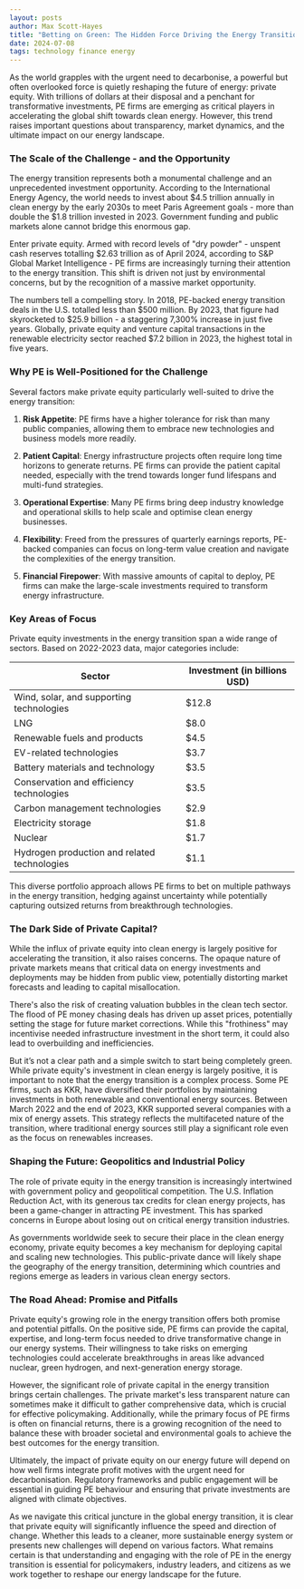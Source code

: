 ```yaml
---
layout: posts
author: Max Scott-Hayes
title: "Betting on Green: The Hidden Force Driving the Energy Transition"
date: 2024-07-08
tags: technology finance energy
---
```

As the world grapples with the urgent need to decarbonise, a powerful but often overlooked force is quietly reshaping the future of energy: private equity. With trillions of dollars at their disposal and a penchant for transformative investments, PE firms are emerging as critical players in accelerating the global shift towards clean energy. However, this trend raises important questions about transparency, market dynamics, and the ultimate impact on our energy landscape.

### The Scale of the Challenge - and the Opportunity 

The energy transition represents both a monumental challenge and an unprecedented investment opportunity. According to the International Energy Agency, the world needs to invest about $4.5 trillion annually in clean energy by the early 2030s to meet Paris Agreement goals - more than double the $1.8 trillion invested in 2023. Government funding and public markets alone cannot bridge this enormous gap.

Enter private equity. Armed with record levels of "dry powder" - unspent cash reserves totalling $2.63 trillion as of April 2024, according to S&P Global Market Intelligence - PE firms are increasingly turning their attention to the energy transition. This shift is driven not just by environmental concerns, but by the recognition of a massive market opportunity.

The numbers tell a compelling story. In 2018, PE-backed energy transition deals in the U.S. totalled less than $500 million. By 2023, that figure had skyrocketed to $25.9 billion - a staggering 7,300% increase in just five years. Globally, private equity and venture capital transactions in the renewable electricity sector reached $7.2 billion in 2023, the highest total in five years.

### Why PE is Well-Positioned for the Challenge

Several factors make private equity particularly well-suited to drive the energy transition:

1. **Risk Appetite**: PE firms have a higher tolerance for risk than many public companies, allowing them to embrace new technologies and business models more readily.

2. **Patient Capital**: Energy infrastructure projects often require long time horizons to generate returns. PE firms can provide the patient capital needed, especially with the trend towards longer fund lifespans and multi-fund strategies.

3. **Operational Expertise**: Many PE firms bring deep industry knowledge and operational skills to help scale and optimise clean energy businesses.

4. **Flexibility**: Freed from the pressures of quarterly earnings reports, PE-backed companies can focus on long-term value creation and navigate the complexities of the energy transition.

5. **Financial Firepower**: With massive amounts of capital to deploy, PE firms can make the large-scale investments required to transform energy infrastructure.

### Key Areas of Focus

Private equity investments in the energy transition span a wide range of sectors. Based on 2022-2023 data, major categories include:

| Sector | Investment (in billions USD) |
|--------|------------------------------|
| Wind, solar, and supporting technologies | $12.8 |
| LNG | $8.0 |
| Renewable fuels and products | $4.5 |
| EV-related technologies | $3.7 |
| Battery materials and technology | $3.5 |
| Conservation and efficiency technologies | $3.5 |
| Carbon management technologies | $2.9 |
| Electricity storage | $1.8 |
| Nuclear | $1.7 |
| Hydrogen production and related technologies | $1.1 |

This diverse portfolio approach allows PE firms to bet on multiple pathways in the energy transition, hedging against uncertainty while potentially capturing outsized returns from breakthrough technologies.

### The Dark Side of Private Capital?

While the influx of private equity into clean energy is largely positive for accelerating the transition, it also raises concerns. The opaque nature of private markets means that critical data on energy investments and deployments may be hidden from public view, potentially distorting market forecasts and leading to capital misallocation.

There's also the risk of creating valuation bubbles in the clean tech sector. The flood of PE money chasing deals has driven up asset prices, potentially setting the stage for future market corrections. While this "frothiness" may incentivise needed infrastructure investment in the short term, it could also lead to overbuilding and inefficiencies.

But it’s not a clear path and a simple switch to start being completely green. While private equity's investment in clean energy is largely positive, it is important to note that the energy transition is a complex process. Some PE firms, such as KKR, have diversified their portfolios by maintaining investments in both renewable and conventional energy sources. Between March 2022 and the end of 2023, KKR supported several companies with a mix of energy assets. This strategy reflects the multifaceted nature of the transition, where traditional energy sources still play a significant role even as the focus on renewables increases. 

### Shaping the Future: Geopolitics and Industrial Policy

The role of private equity in the energy transition is increasingly intertwined with government policy and geopolitical competition. The U.S. Inflation Reduction Act, with its generous tax credits for clean energy projects, has been a game-changer in attracting PE investment. This has sparked concerns in Europe about losing out on critical energy transition industries.

As governments worldwide seek to secure their place in the clean energy economy, private equity becomes a key mechanism for deploying capital and scaling new technologies. This public-private dance will likely shape the geography of the energy transition, determining which countries and regions emerge as leaders in various clean energy sectors.

### The Road Ahead: Promise and Pitfalls

Private equity's growing role in the energy transition offers both promise and potential pitfalls. On the positive side, PE firms can provide the capital, expertise, and long-term focus needed to drive transformative change in our energy systems. Their willingness to take risks on emerging technologies could accelerate breakthroughs in areas like advanced nuclear, green hydrogen, and next-generation energy storage. 

However, the significant role of private capital in the energy transition brings certain challenges. The private market's less transparent nature can sometimes make it difficult to gather comprehensive data, which is crucial for effective policymaking. Additionally, while the primary focus of PE firms is often on financial returns, there is a growing recognition of the need to balance these with broader societal and environmental goals to achieve the best outcomes for the energy transition.

Ultimately, the impact of private equity on our energy future will depend on how well firms integrate profit motives with the urgent need for decarbonisation. Regulatory frameworks and public engagement will be essential in guiding PE behaviour and ensuring that private investments are aligned with climate objectives.

As we navigate this critical juncture in the global energy transition, it is clear that private equity will significantly influence the speed and direction of change. Whether this leads to a cleaner, more sustainable energy system or presents new challenges will depend on various factors. What remains certain is that understanding and engaging with the role of PE in the energy transition is essential for policymakers, industry leaders, and citizens as we work together to reshape our energy landscape for the future. 